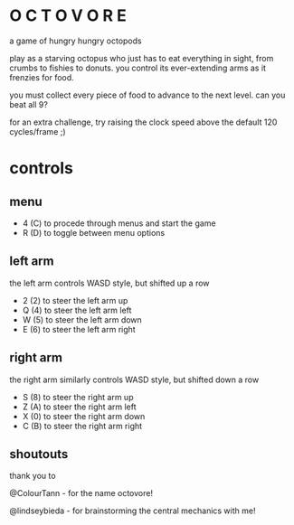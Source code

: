 O C T O V O R E
===============
a game of hungry hungry octopods

play as a starving octopus who just has to eat everything in sight, from crumbs to fishies to donuts. you control its ever-extending arms as it frenzies for food.

you must collect every piece of food to advance to the next level. can you beat all 9?

for an extra challenge, try raising the clock speed above the default 120 cycles/frame ;)

controls
========
menu
----
- 4 (C) to procede through menus and start the game
- R (D) to toggle between menu options

left arm
--------
the left arm controls WASD style, but shifted up a row

- 2 (2) to steer the left arm up
- Q (4) to steer the left arm left
- W (5) to steer the left arm down
- E (6) to steer the left arm right

right arm
---------
the right arm similarly controls WASD style, but shifted down a row

- S (8) to steer the right arm up
- Z (A) to steer the right arm left
- X (0) to steer the right arm down
- C (B) to steer the right arm right

shoutouts
---------
thank you to

@ColourTann - for the name octovore!

@lindseybieda - for brainstorming the central mechanics with me!
